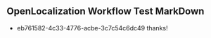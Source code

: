 ## OpenLocalization Workflow Test MarkDown
* eb761582-4c33-4776-acbe-3c7c54c6dc49 thanks!

<!--HONumber=Aug16_HO3-->


